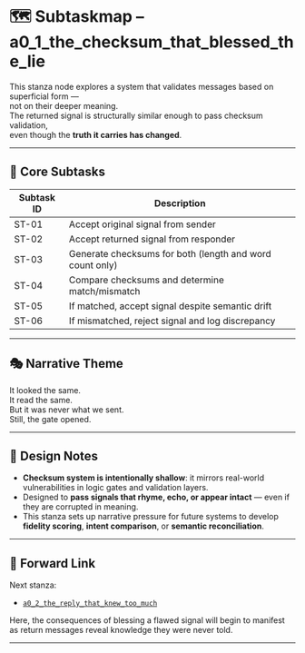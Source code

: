<!-- Save as: a11_1_the_signal_that_misremembered_itself/a0_1_the_checksum_that_blessed_the_lie/subtaskmap.md -->

# 🗺️ Subtaskmap – a0_1_the_checksum_that_blessed_the_lie

This stanza node explores a system that validates messages based on superficial form —  
not on their deeper meaning.  
The returned signal is structurally similar enough to pass checksum validation,  
even though the **truth it carries has changed**.

---

## 🧠 Core Subtasks

| Subtask ID | Description                                                                 |
|------------|-----------------------------------------------------------------------------|
| ST-01      | Accept original signal from sender                                          |
| ST-02      | Accept returned signal from responder                                       |
| ST-03      | Generate checksums for both (length and word count only)                   |
| ST-04      | Compare checksums and determine match/mismatch                             |
| ST-05      | If matched, accept signal despite semantic drift                            |
| ST-06      | If mismatched, reject signal and log discrepancy                            |

---

## 🎭 Narrative Theme

It looked the same.  
It read the same.  
But it was never what we sent.  
Still, the gate opened.

---

## 🧪 Design Notes

- **Checksum system is intentionally shallow**: it mirrors real-world vulnerabilities in logic gates and validation layers.
- Designed to **pass signals that rhyme, echo, or appear intact** — even if they are corrupted in meaning.
- This stanza sets up narrative pressure for future systems to develop **fidelity scoring**, **intent comparison**, or **semantic reconciliation**.

---

## 🔗 Forward Link

Next stanza:
- [`a0_2_the_reply_that_knew_too_much`](../a0_2_the_reply_that_knew_too_much/)

Here, the consequences of blessing a flawed signal will begin to manifest as return messages reveal knowledge they were never told.

---
